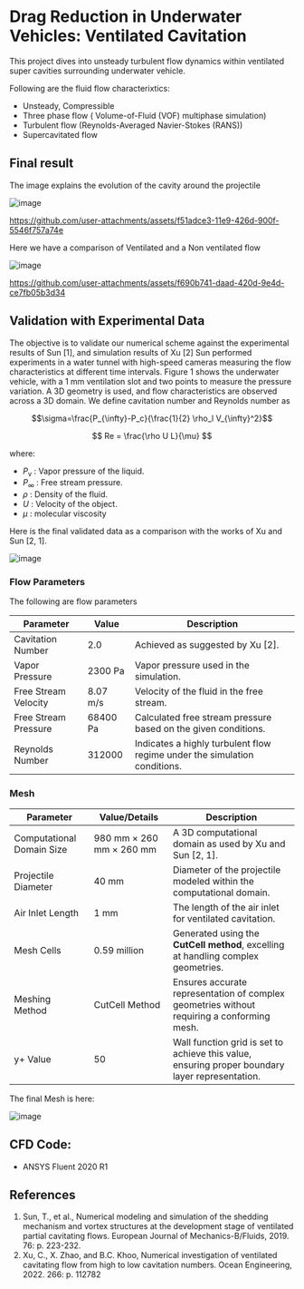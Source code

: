 # Drag Reduction in Underwater Vehicles: Ventilated Cavitation

This project dives into unsteady turbulent flow dynamics within ventilated super cavities surrounding underwater vehicle. 

Following are the fluid flow characterixtics:
- Unsteady, Compressible
- Three phase flow ( Volume-of-Fluid (VOF) multiphase simulation)
- Turbulent flow (Reynolds-Averaged Navier-Stokes (RANS))
- Supercavitated flow


## Final result

The image explains the evolution of the cavity around the projectile

![image](https://github.com/user-attachments/assets/ffc2e59c-e532-4a21-bdab-208892d579af)

https://github.com/user-attachments/assets/f51adce3-11e9-426d-900f-5546f757a74e

Here we have a comparison of Ventilated and a Non ventilated flow

![image](https://github.com/user-attachments/assets/7d16e227-bab7-4885-b875-ffc8aab49b08)

https://github.com/user-attachments/assets/f690b741-daad-420d-9e4d-ce7fb05b3d34

## Validation with Experimental Data

The objective is to validate our numerical scheme against the experimental results of Sun [1], and simulation results of Xu [2] Sun performed experiments in a water tunnel with high-speed cameras measuring the flow characteristics at different time intervals. Figure 1 shows the underwater vehicle, with a 1 mm ventilation slot and two points to measure the pressure variation. A 3D geometry is used, and flow characteristics are observed across a 3D domain. 
We define cavitation number and Reynolds number as

$$\sigma=\frac{P_{\infty}-P_c}{\frac{1}{2} \rho_l V_{\infty}^2}$$

$$
Re = \frac{\rho U L}{\mu}
$$

where:
- $P_{\text{v}}$ : Vapor pressure of the liquid.
- $P_{\infty}$ : Free stream pressure.
- $\rho$ : Density of the fluid.
- $U$ : Velocity of the object.
- $\mu$ : molecular viscosity

Here is the final validated data as a comparison with the works of Xu and Sun [2, 1].

![image](https://github.com/user-attachments/assets/93933d6f-1424-404d-8f2e-ad76aff9d6a6)


### Flow Parameters
The following are flow parameters

| **Parameter**            | **Value**         | **Description**                                                                 |
|--------------------------|-------------------|---------------------------------------------------------------------------------|
| Cavitation Number        | 2.0              | Achieved as suggested by Xu [2].                                              |
| Vapor Pressure           | 2300 Pa          | Vapor pressure used in the simulation.                                         |
| Free Stream Velocity     | 8.07 m/s         | Velocity of the fluid in the free stream.                                      |
| Free Stream Pressure     | 68400 Pa         | Calculated free stream pressure based on the given conditions.                 |
| Reynolds Number          | 312000           | Indicates a highly turbulent flow regime under the simulation conditions.       |

### Mesh 

| **Parameter**             | **Value/Details**                                                         | **Description**                                                                                      |
|---------------------------|---------------------------------------------------------------------------|------------------------------------------------------------------------------------------------------|
| Computational Domain Size | 980 mm × 260 mm × 260 mm                                                 | A 3D computational domain as used by Xu and Sun [2, 1].                                             |
| Projectile Diameter       | 40 mm                                                                    | Diameter of the projectile modeled within the computational domain.                                 |
| Air Inlet Length          | 1 mm                                                                     | The length of the air inlet for ventilated cavitation.                                              |
| Mesh Cells                | 0.59 million                                                            | Generated using the **CutCell method**, excelling at handling complex geometries.                   |
| Meshing Method            | CutCell Method                                                          | Ensures accurate representation of complex geometries without requiring a conforming mesh.          |
| y+ Value                  | 50                                                                       | Wall function grid is set to achieve this value, ensuring proper boundary layer representation.     |


The final Mesh is here:

![image](https://github.com/user-attachments/assets/3b225384-44c7-4513-b31f-698889fdaf1f)

## CFD Code:
- ANSYS Fluent 2020 R1

## References

1. Sun, T., et al., Numerical modeling and simulation of the shedding mechanism and vortex structures at  the development stage of ventilated partial cavitating flows. European Journal of Mechanics-B/Fluids, 2019. 76: p. 223-232.
2. Xu, C., X. Zhao, and B.C. Khoo, Numerical investigation of ventilated cavitating flow from high to low 
cavitation numbers. Ocean Engineering, 2022. 266: p. 112782
